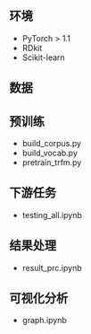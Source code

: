## 环境

- PyTorch > 1.1
- RDkit
- Scikit-learn

## 数据



## 预训练

- build_corpus.py
- build_vocab.py
- pretrain_trfm.py

## 下游任务

- testing_all.ipynb

## 结果处理

- result_prc.ipynb

## 可视化分析

- graph.ipynb

